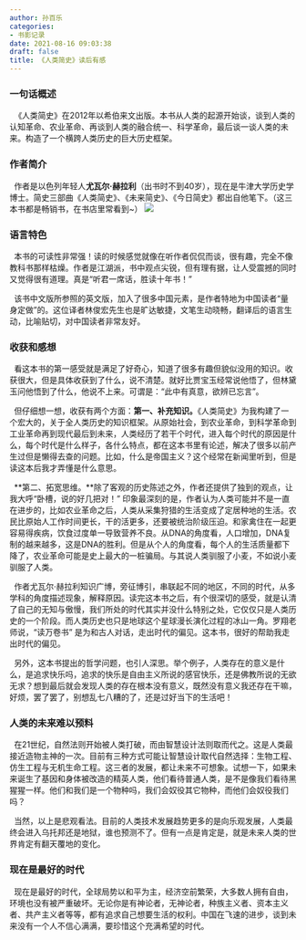 ```yaml
---
author: 孙百乐
categories:
- 书影记录
date: 2021-08-16 09:03:38
draft: false
title: 《人类简史》读后有感
---
```


### 一句话概述

  《人类简史》在2012年以希伯来文出版。本书从人类的起源开始谈，谈到人类的认知革命、农业革命、再谈到人类的融合统一、科学革命，最后谈一谈人类的未来。构造了一个横跨人类历史的巨大历史框架。

### 作者简介

  作者是以色列年轻人**尤瓦尔·赫拉利**（出书时不到40岁），现在是牛津大学历史学博士。简史三部曲《人类简史》、《未来简史》、《今日简史》都出自他笔下。（这三本书都是畅销书，在书店里常看到~） ![](https://cdn.jsdelivr.net/gh/leyouBaloy/mypic/wp-content/uploads/2021/08/s27814883-208x300.jpg)

### 语言特色

  本书的可读性非常强！读的时候感觉就像在听作者侃侃而谈，很有趣，完全不像教科书那样枯燥。作者是江湖派，书中观点尖锐，但有理有据，让人受震撼的同时又觉得很有道理。真是“听君一席话，胜读十年书！”

  该书中文版所参照的英文版，加入了很多中国元素，是作者特地为中国读者“量身定做”的。这位译者林俊宏先生也是旷达敏捷，文笔生动晓畅，翻译后的语言生动，比喻贴切，对中国读者非常友好。

### 收获和感想

  看这本书的第一感受就是满足了好奇心，知道了很多有趣但貌似没用的知识。收获很大，但是具体收获到了什么，说不清楚。就好比贾宝玉经常说他悟了，但林黛玉问他悟到了什么，他说不上来。可谓是：“此中有真意，欲辨已忘言”。

  但仔细想一想，收获有两个方面：**第一、补充知识。**《人类简史》为我构建了一个宏大的，关于全人类历史的知识框架。从原始社会，到农业革命，到科学革命到工业革命再到现代最后到未来，人类经历了若干个时代，进入每个时代的原因是什么，每个时代是什么样子，各什么特点，都在这本书里有论述，解决了很多以前产生过但是懒得去查的问题。比如，什么是帝国主义？这个经常在新闻里听到，但是读这本后我才弄懂是什么意思。

  **第二、拓宽思维。**除了客观的历史陈述之外，作者还提供了独到的观点，让我大呼“卧槽，说的好几把对！” 印象最深刻的是，作者认为人类可能并不是一直在进步的，比如农业革命之后，人类从采集狩猎的生活变成了定居种地的生活。农民比原始人工作时间更长，干的活更多，还要被统治阶级压迫。和家禽住在一起更容易得疾病，饮食过度单一导致营养不良。从DNA的角度看，人口增加，DNA复制的越来越多，这是DNA的胜利。但是从个人的角度看，每个人的生活质量都下降了，农业革命可能是史上最大的一桩骗局。与其说人类驯服了小麦，不如说小麦驯服了人类。

  作者尤瓦尔·赫拉利知识广博，旁征博引，串联起不同的地区，不同的时代，从多学科的角度描述现象，解释原因。读完这本书之后，有个很深切的感受，就是认清了自己的无知与傲慢，我们所处的时代其实并没什么特别之处，它仅仅只是人类历史的一个阶段。而人类历史也只是地球这个星球漫长演化过程的冰山一角。罗翔老师说，“读万卷书” 是为和古人对话，走出时代的偏见。这本书，很好的帮助我走出时代的偏见。

  另外，这本书提出的哲学问题，也引人深思。举个例子，人类存在的意义是什么，是追求快乐吗，追求的快乐是自由主义所说的感官快乐，还是佛教所说的无欲无求？想到最后就会发现人类的存在根本没有意义，既然没有意义我还存在干嘛，好烦，罢了罢了，别想乱七八糟的了，还是过好当下的生活吧！

### 人类的未来难以预料

  在21世纪，自然法则开始被人类打破，而由智慧设计法则取而代之。这是人类最接近造物主神的一次。目前有三种方式可能让智慧设计取代自然选择：生物工程、仿生工程与无机生命工程。这三者的发展，都让未来不可想象。试想一下，如果未来诞生了基因和身体被改造的精英人类，他们看待普通人类，是不是像我们看待黑猩猩一样。他们和我们是一个物种吗，我们会奴役其它物种，而他们会奴役我们吗？

  当然，以上是悲观看法。目前的人类技术发展趋势更多的是向乐观发展，人类最终会进入乌托邦还是地狱，谁也预测不了。但有一点是肯定是，就是未来人类的世界肯定有翻天覆地的变化。

### 现在是最好的时代

  现在是最好的时代，全球局势以和平为主，经济空前繁荣，大多数人拥有自由，环境也没有被严重破坏。无论你是有神论者，无神论者，种族主义者、资本主义者、共产主义者等等，都有追求自己想要生活的权利。中国在飞速的进步，谈到未来没有一个人不信心满满，要珍惜这个充满希望的时代。